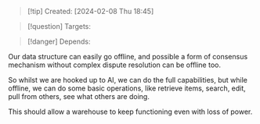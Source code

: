 
>[!tip] Created: [2024-02-08 Thu 18:45]

>[!question] Targets: 

>[!danger] Depends: 

Our data structure can easily go offline, and possible a form of consensus mechanism without complex dispute resolution can be offline too.

So whilst we are hooked up to AI, we can do the full capabilities, but while offline, we can do some basic operations, like retrieve items, search, edit, pull from others, see what others are doing.

This should allow a warehouse to keep functioning even with loss of power.